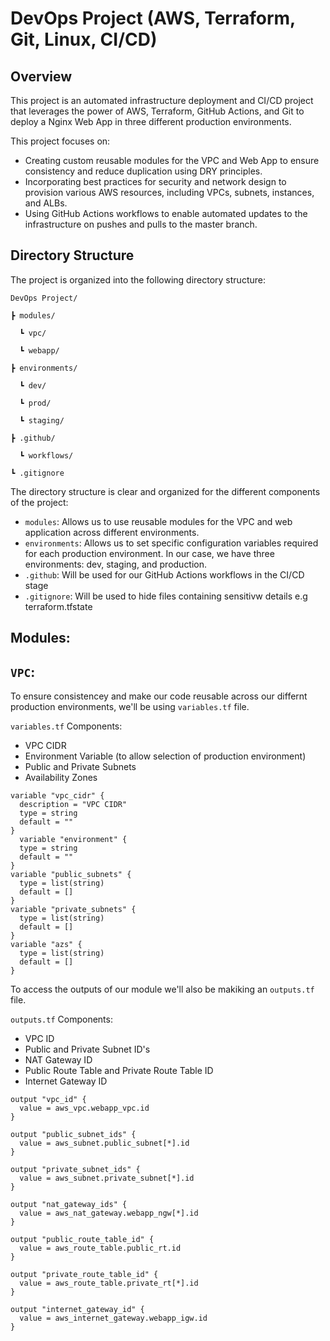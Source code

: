# DevOps Project (AWS, Terraform, Git, Linux, CI/CD)

## Overview

This project is an automated infrastructure deployment and CI/CD project that leverages the power of AWS, Terraform, GitHub Actions, and Git to deploy a Nginx Web App in three different production environments.

This project focuses on:

- Creating custom reusable modules for the VPC and Web App to ensure consistency and reduce duplication using DRY principles.
- Incorporating best practices for security and network design to provision various AWS resources, including VPCs, subnets, instances, and ALBs.
- Using GitHub Actions workflows to enable automated updates to the infrastructure on pushes and pulls to the master branch.

## Directory Structure
The project is organized into the following directory structure:

`DevOps Project/`

`┣ modules/`

      ┗ vpc/

      ┗ webapp/

`┣ environments/`

      ┗ dev/

      ┗ prod/

      ┗ staging/

`┣ .github/`

      ┗ workflows/

`┗ .gitignore`




The directory structure is clear and organized for the different components of the project:

- `modules`: Allows us to use reusable modules for the VPC and web application across different environments.
- `environments`: Allows us to set specific configuration variables required for each production environment. In our case, we have three environments: dev, staging, and production.
- `.github`: Will be used for our GitHub Actions workflows in the CI/CD stage
- `.gitignore`: Will be used to hide files containing sensitivw details e.g terraform.tfstate

## Modules:
## `VPC`:
To ensure consistencey and make our code reusable across our differnt production environments, we'll be using `variables.tf` file.

`variables.tf` Components:
- VPC CIDR
- Environment Variable (to allow selection of production environment)
- Public and Private Subnets
- Availability Zones
```
variable "vpc_cidr" {
  description = "VPC CIDR"
  type = string
  default = ""
}
  variable "environment" {
  type = string
  default = ""
}
variable "public_subnets" {
  type = list(string)
  default = []
}
variable "private_subnets" {
  type = list(string)
  default = []
}
variable "azs" {
  type = list(string)
  default = []
}
```

To access the outputs of our module we'll also be makiking an `outputs.tf` file.

`outputs.tf` Components:
- VPC ID
- Public and Private Subnet ID's
- NAT Gateway ID
- Public Route Table and Private Route Table ID
- Internet Gateway ID
```
output "vpc_id" {
  value = aws_vpc.webapp_vpc.id
}

output "public_subnet_ids" {
  value = aws_subnet.public_subnet[*].id
}

output "private_subnet_ids" {
  value = aws_subnet.private_subnet[*].id
}

output "nat_gateway_ids" {
  value = aws_nat_gateway.webapp_ngw[*].id
}

output "public_route_table_id" {
  value = aws_route_table.public_rt.id
}

output "private_route_table_id" {
  value = aws_route_table.private_rt[*].id
}

output "internet_gateway_id" {
  value = aws_internet_gateway.webapp_igw.id
}
```

